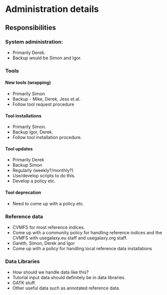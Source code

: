 # Administration details

## Responsibilities

### System administration:

* Primarily Derek.
* Backup would be Simon and Igor.

### Tools

#### New tools (wrapping)

* Primarily Simon
* Backup - Mike, Derek, Jess et.al.
* Follow tool request procedure

#### Tool installations

* Primarily Simon.
* Backup Igor, Derek.
* Follow tool installation procedure.

#### Tool updates

* Primarily Derek
* Backup Simon
* Regularly (weekly?/monthly?)
* Use/develop scripts to do this.
* Develop a policy etc.

#### Tool deprecation

* Need to come up with a policy etc.

### Reference data

* CVMFS for most reference indices.
* Come up with a community policy for handling reference indices and the CVMFS with usegalaxy.eu staff and usegalaxy.org staff.
* Gareth, Simon, Derek and Igor
* Come up with a policy for handling local reference data installations

### Data Libraries

* How should we handle data like this?
* Tutorial input data should definitely be in data libraries.
* GATK stuff.
* Other useful data such as annotated reference data.
